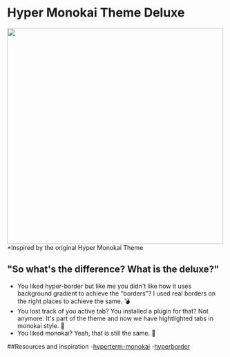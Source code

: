 # Hyper Monokai Theme Deluxe

[<img src="https://raw.githubusercontent.com/hummal/hyper-monokai-deluxe/master/example.png" align="left" width="500">](https://hyper.is)

*Inspired by the original Hyper Monokai Theme

## "So what's the difference? What is the deluxe?"
- You liked hyper-border but like me you didn't like how it uses background gradient to achieve the "borders"? 
I used real borders on the right places to achieve the same. :bomb: 
- You lost track of you active tab? You installed a plugin for that? Not anymore. It's part of the theme and now we have
hightlighted tabs in monokai style. :gem:
- You liked monokai? Yeah, that is still the same. :couple_with_heart:

##Resources and inspiration
-[hyperterm-monokai](https://github.com/arkhamdev/hyperterm-monokai)
-[hyperborder](https://github.com/webmatze/hyperborder)
